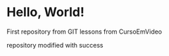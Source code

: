# Hello, World!
 First repository from GIT lessons from CursoEmVideo 

repository modified with success
